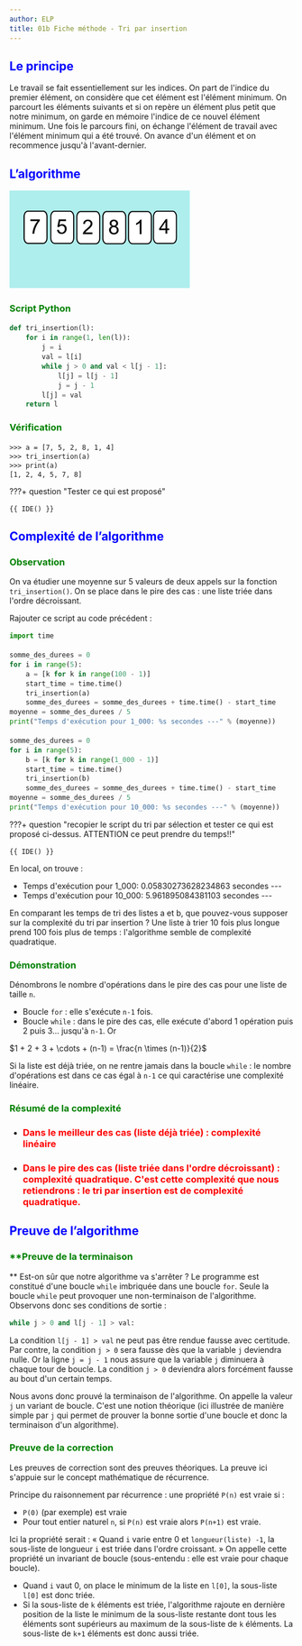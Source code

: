 ```yaml
---
author: ELP
title: 01b Fiche méthode - Tri par insertion
---
```




## <H2 STYLE="COLOR:BLUE;">**Le principe</H2>**

Le travail se fait essentiellement sur les indices.
On part de l'indice du premier élément, on considère que cet élément est l'élément minimum.
On parcourt les éléments suivants et si on repère un élément plus petit que notre minimum, on garde en mémoire l'indice de ce nouvel élément minimum.
Une fois le parcours fini, on échange l'élément de travail avec l'élément minimum qui a été trouvé.
On avance d'un élément et on recommence jusqu'à l'avant-dernier.

## <H2 STYLE="COLOR:BLUE;">**L’algorithme</H2>**

![animation_insertion](animation_insertion.gif)

### <H3 STYLE="COLOR:GREEN;">**Script Python</H3>**

```python
def tri_insertion(l):
    for i in range(1, len(l)):
        j = i
        val = l[i]
        while j > 0 and val < l[j - 1]:
            l[j] = l[j - 1]
            j = j - 1
        l[j] = val
    return l
```

### <H3 STYLE="COLOR:GREEN;">**Vérification</H3>**

```
>>> a = [7, 5, 2, 8, 1, 4]
>>> tri_insertion(a)
>>> print(a)
[1, 2, 4, 5, 7, 8]
```


???+ question "Tester ce qui est proposé"

    {{ IDE() }}

## <H2 STYLE="COLOR:BLUE;">**Complexité de l’algorithme</H2>**

### <H3 STYLE="COLOR:GREEN;">**Observation</H3>**

On va étudier une moyenne sur 5 valeurs de deux appels sur la fonction `tri_insertion()`. On se place dans le pire des cas : une liste triée dans l'ordre décroissant.

Rajouter ce script au code précédent :

```python
import time

somme_des_durees = 0
for i in range(5):
    a = [k for k in range(100 - 1)]
    start_time = time.time()
    tri_insertion(a)
    somme_des_durees = somme_des_durees + time.time() - start_time
moyenne = somme_des_durees / 5
print("Temps d'exécution pour 1_000: %s secondes ---" % (moyenne))

somme_des_durees = 0
for i in range(5):
    b = [k for k in range(1_000 - 1)]
    start_time = time.time()
    tri_insertion(b)
    somme_des_durees = somme_des_durees + time.time() - start_time
moyenne = somme_des_durees / 5
print("Temps d'exécution pour 10_000: %s secondes ---" % (moyenne))
```

???+ question "recopier le script du tri par sélection et tester ce qui est proposé ci-dessus. ATTENTION ce peut prendre du temps!!"

    {{ IDE() }}

En local, on trouve : 

- Temps d'exécution pour 1_000: 0.05830273628234863 secondes ---
- Temps d'exécution pour 10_000: 5.961895084381103 secondes ---

En comparant les temps de tri des listes a et b, que pouvez-vous supposer sur la complexité du tri par insertion ?
Une liste à trier 10 fois plus longue prend 100 fois plus de temps : l'algorithme semble de complexité quadratique.

### <H3 STYLE="COLOR:GREEN;">**Démonstration</H3>**

Dénombrons le nombre d'opérations dans le pire des cas pour une liste de taille `n`.

- Boucle `for` : elle s'exécute `n-1` fois.
- Boucle `while` : dans le pire des cas, elle exécute d'abord 1 opération puis 2 puis 3... jusqu'à `n-1`. Or

$1 + 2 + 3 + \cdots + (n-1) = \frac{n \times (n-1)}{2}$

Si la liste est déjà triée, on ne rentre jamais dans la boucle `while` : le nombre d'opérations est dans ce cas égal à `n-1` ce qui caractérise une complexité linéaire.

### <H3 STYLE="COLOR:GREEN;">**Résumé de la complexité</H3>**

- **<H3 STYLE="COLOR:RED;">Dans le meilleur des cas (liste déjà triée) : complexité linéaire</H3>**
- **<H3 STYLE="COLOR:RED;">Dans le pire des cas (liste triée dans l'ordre décroissant) : complexité quadratique. C'est cette complexité que nous retiendrons : le tri par insertion est de complexité quadratique.</H3>**

## <H2 STYLE="COLOR:BLUE;">**Preuve de l’algorithme</H2>**

### <H3 STYLE="COLOR:GREEN;">**Preuve de la terminaison</H3>
**
Est-on sûr que notre algorithme va s'arrêter ?
Le programme est constitué d'une boucle `while` imbriquée dans une boucle `for`. Seule la boucle `while` peut provoquer une non-terminaison de l'algorithme. Observons donc ses conditions de sortie :

```python
while j > 0 and l[j - 1] > val:
```

La condition `l[j - 1] > val` ne peut pas être rendue fausse avec certitude. Par contre, la condition `j > 0` sera fausse dès que la variable `j` deviendra nulle. Or la ligne `j = j - 1` nous assure que la variable `j` diminuera à chaque tour de boucle. La condition `j > 0` deviendra alors forcément fausse au bout d'un certain temps.

Nous avons donc prouvé la terminaison de l'algorithme.
On appelle la valeur `j` un variant de boucle. C'est une notion théorique (ici illustrée de manière simple par `j` qui permet de prouver la bonne sortie d'une boucle et donc la terminaison d'un algorithme).

### <H3 STYLE="COLOR:GREEN;">**Preuve de la correction</H3>**

Les preuves de correction sont des preuves théoriques. La preuve ici s'appuie sur le concept mathématique de récurrence.

Principe du raisonnement par récurrence : une propriété `P(n)` est vraie si :

- `P(0)` (par exemple) est vraie
- Pour tout entier naturel `n`, si `P(n)` est vraie alors `P(n+1)` est vraie.

Ici la propriété serait : « Quand `i` varie entre 0 et `longueur(liste) -1`, la sous-liste de longueur `i` est triée dans l'ordre croissant. » On appelle cette propriété un invariant de boucle (sous-entendu : elle est vraie pour chaque boucle).

- Quand `i` vaut 0, on place le minimum de la liste en `l[0]`, la sous-liste `l[0]` est donc triée.
- Si la sous-liste de `k` éléments est triée, l'algorithme rajoute en dernière position de la liste le minimum de la sous-liste restante dont tous les éléments sont supérieurs au maximum de la sous-liste de `k` éléments. La sous-liste de `k+1` éléments est donc aussi triée.
